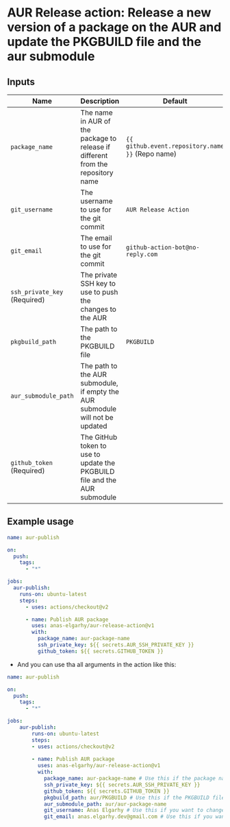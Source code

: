 # AUR Release action: Release a new version of a package on the AUR and update the PKGBUILD file and the aur submodule

## Inputs
| Name                         | Description                                                                     | Default                                          |
|------------------------------|---------------------------------------------------------------------------------|--------------------------------------------------|
| `package_name`               | The name in AUR of the package to release if different from the repository name | `{{ github.event.repository.name }}` (Repo name) |
| `git_username`               | The username to use for the git commit                                          | `AUR Release Action`                             |
| `git_email`                  | The email to use for the git commit                                             | `github-action-bot@no-reply.com`                 |
| `ssh_private_key` (Required) | The private SSH key to use to push the changes to the AUR                       |                                                  |
| `pkgbuild_path`              | The path to the PKGBUILD file                                                   | `PKGBUILD`                                       |
| `aur_submodule_path`         | The path to the AUR submodule, if empty the AUR submodule will not be updated   |                                                  |
| `github_token` (Required)    | The GitHub token to use to update the PKGBUILD file and the AUR submodule       |                                                  |

## Example usage
```yaml
name: aur-publish

on:
  push:
    tags:
      - "*"

jobs:
  aur-publish:
    runs-on: ubuntu-latest
    steps:
      - uses: actions/checkout@v2

      - name: Publish AUR package
        uses: anas-elgarhy/aur-release-action@v1
        with:
          package_name: aur-package-name
          ssh_private_key: ${{ secrets.AUR_SSH_PRIVATE_KEY }}
          github_token: ${{ secrets.GITHUB_TOKEN }}
```
- And you can use tha all arguments in the action like this:
```yaml
name: aur-publish

on:
  push:
    tags:
      - "*"

jobs:
    aur-publish:
        runs-on: ubuntu-latest
        steps:
        - uses: actions/checkout@v2
    
        - name: Publish AUR package
          uses: anas-elgarhy/aur-release-action@v1
          with:
            package_name: aur-package-name # Use this if the package name in AUR is different from the repository name
            ssh_private_key: ${{ secrets.AUR_SSH_PRIVATE_KEY }}
            github_token: ${{ secrets.GITHUB_TOKEN }}
            pkgbuild_path: aur/PKGBUILD # Use this if the PKGBUILD file is not in the root directory
            aur_submodule_path: aur/aur-package-name
            git_username: Anas Elgarhy # Use this if you want to change the git username
            git_email: anas.elgarhy.dev@gmail.com # Use this if you want to change the git email
```
